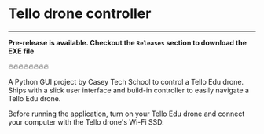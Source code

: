 # Tello drone controller
---
**Pre-release is available. Checkout the `Releases` section to download the EXE file**

:fire::fire::fire::fire::fire::fire::fire::fire:

A Python GUI project by Casey Tech School to control a Tello Edu drone. Ships with a slick user interface and build-in controller 
to easily navigate a Tello Edu drone.

Before running the application, turn on your Tello Edu drone and connect your computer
with the Tello drone's Wi-Fi SSD.


